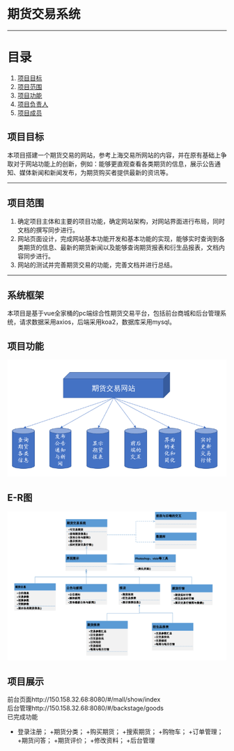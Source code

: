 # 期货交易系统
___
# 目录
 1. [项目目标](#1)
 2. [项目范围](#2)
 3. [项目功能](#3)
 4. [项目负责人](#4)
 5. [项目成员](#5)
##  项目目标
本项目搭建一个期货交易的网站，参考上海交易所网站的内容，并在原有基础上争取对于网站功能上的创新，例如：能够更直观查看各类期货的信息，展示公告通知、媒体新闻和新闻发布，为期货购买者提供最新的资讯等。
___
##  项目范围
1. 确定项目主体和主要的项目功能，确定网站架构，对网站界面进行布局，同时文档的撰写同步进行。
2. 网站页面设计，完成网站基本功能开发和基本功能的实现，能够实时查询到各类期货的信息、最新的期货新闻以及能够查询期货报表和衍生品报表，文档内容同步进行。
3. 网站的测试并完善期货交易的功能，完善文档并进行总结。
___
## 系统框架
本项目是基于vue全家桶的pc端综合性期货交易平台，包括前台商城和后台管理系统，请求数据采用axios，后端采用koa2，数据库采用mysql。

##  项目功能
![功能图](https://github.com/rain-ux/Futures-Market/blob/main/FuncPic.png)
## E-R图
![E-R图](https://github.com/rain-ux/Futures-Market/blob/main/E-Rpic.png)
## 项目展示
前台页面http://150.158.32.68:8080/#/mall/show/index<br>
后台管理http://150.158.32.68:8080/#/backstage/goods<br>
已完成功能<br>
+ 登录注册；
+期货分类；
+购买期货；
+搜索期货；
+购物车；
+订单管理；
+期货问答；
+期货评价；
+修改资料；
+后台管理
